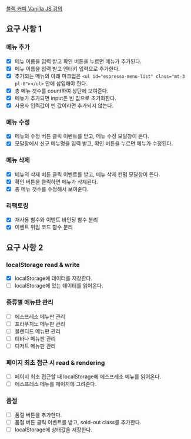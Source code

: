 [블랙 커피 Vanilla JS 강의](https://www.udemy.com/course/vanilla-js-lv1/)

## 요구 사항 1

### 메뉴 추가

- [x] 메뉴 이름을 입력 받고 확인 버튼을 누르면 메뉴가 추가된다.
- [x] 메뉴 이름을 입력 받고 엔터키 입력으로 추가한다.
- [x] 추가되는 메뉴의 아래 마크업은 `<ul id="espresso-menu-list" class="mt-3 pl-0"></ul>` 안에 삽입해야 한다.
- [x] 총 메뉴 갯수를 count하여 상단에 보여준다.
- [x] 메뉴가 추가되면 input은 빈 값으로 초기화한다.
- [x] 사용자 입력값이 빈 값이라면 추가되지 않는다.

### 메뉴 수정

- [x] 메뉴의 수정 버튼 클릭 이벤트를 받고, 메뉴 수정 모달창이 뜬다.
- [x] 모달창에서 신규 메뉴명을 입력 받고, 확인 버튼을 누르면 메뉴가 수정된다.

### 메뉴 삭제

- [x] 메뉴의 삭제 버튼 클릭 이벤트를 받고, 메뉴 삭제 컨펌 모달창이 뜬다.
- [x] 확인 버튼을 클릭하면 메뉴가 삭제된다.
- [x] 총 메뉴 갯수를 수정해서 보여준다.

### 리팩토링

- [x] 재사용 함수와 이벤트 바인딩 함수 분리
- [x] 이벤트 위임 코드 함수 분리

## 요구 사항 2

### localStorage read & write

- [x] localStorage에 데이터를 저장한다.
- [ ] localStorage에 있는 데이터를 읽어온다.

### 종류별 메뉴판 관리

- [ ] 에스프레소 메뉴판 관리
- [ ] 프라푸치노 메뉴판 관리
- [ ] 블렌디드 메뉴판 관리
- [ ] 티바나 메뉴판 관리
- [ ] 디저트 메뉴판 관리

### 페이지 최초 접근 시 read & rendering

- [ ] 페이지 최초 접근할 때 localStorage에 에스프레소 메뉴를 읽어온다.
- [ ] 에스프레소 메뉴를 페이지에 그려준다.

### 품절

- [ ] 품절 버튼을 추가한다.
- [ ] 품절 버튼 클릭 이벤트를 받고, sold-out class를 추가한다.
- [ ] localStorage에 상태값을 저장한다.
